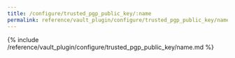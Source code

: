 ```yaml
---
title: /configure/trusted_pgp_public_key/:name
permalink: reference/vault_plugin/configure/trusted_pgp_public_key/name.html
---
```


{% include /reference/vault_plugin/configure/trusted_pgp_public_key/name.md %}
